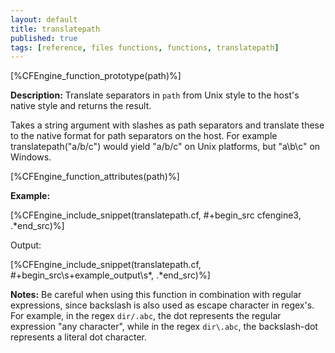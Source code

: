 ```yaml
---
layout: default
title: translatepath
published: true
tags: [reference, files functions, functions, translatepath]
---
```


[%CFEngine_function_prototype(path)%]

**Description:** Translate separators in `path` from Unix style to the host's
native style and returns the result.

Takes a string argument with slashes as path separators and translate
these to the native format for path separators on the host. For example
translatepath("a/b/c") would yield "a/b/c" on Unix platforms, but
"a\\b\\c" on Windows.

[%CFEngine_function_attributes(path)%]

**Example:**

[%CFEngine_include_snippet(translatepath.cf, #\+begin_src cfengine3, .*end_src)%]

Output:

[%CFEngine_include_snippet(translatepath.cf, #\+begin_src\s+example_output\s*, .*end_src)%]

**Notes:** Be careful when using this function in combination with regular
expressions, since backslash is also used as escape character in
regex's. For example, in the regex `dir/.abc`, the dot represents the
regular expression "any character", while in the regex `dir\.abc`, the
backslash-dot represents a literal dot character.
